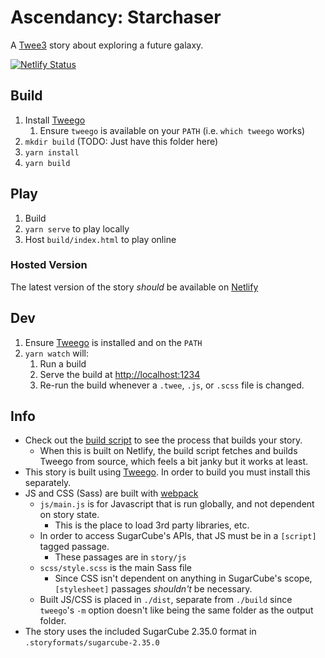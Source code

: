 # Ascendancy: Starchaser

A [Twee3](https://github.com/iftechfoundation/twine-specs/blob/master/twee-3-specification.md) story about exploring a future galaxy.

[![Netlify Status](https://api.netlify.com/api/v1/badges/81c2b911-9857-44fa-b0e0-6eb0caa640a2/deploy-status)](https://app.netlify.com/sites/condescending-montalcini-218035/deploys)

## Build

1. Install [Tweego](https://www.motoslave.net/tweego/)
   1. Ensure `tweego` is available on your `PATH` (i.e. `which tweego` works)
2. `mkdir build` (TODO: Just have this folder here)
3. `yarn install` 
4. `yarn build`

## Play

1. Build
2. `yarn serve` to play locally
3. Host `build/index.html` to play online

### Hosted Version

The latest version of the story _should_ be available on [Netlify](https://condescending-montalcini-218035.netlify.app/)

## Dev

1. Ensure [Tweego](https://www.motoslave.net/tweego/) is installed and on the `PATH`
2. `yarn watch` will:
   1. Run a build
   2. Serve the build at <http://localhost:1234>
   3. Re-run the build whenever a `.twee`, `.js`, or `.scss` file is changed.

## Info

- Check out the [build script](build.js) to see the process that builds your story.
  - When this is built on Netlify, the build script fetches and builds Tweego from source, which feels a bit janky but it works at least.
- This story is built using [Tweego](https://www.motoslave.net/tweego/). In order to build you must install this separately.
- JS and CSS (Sass) are built with [webpack](https://webpack.js.org/)
  - `js/main.js` is for Javascript that is run globally, and not dependent on story state.
    - This is the place to load 3rd party libraries, etc.
  - In order to access SugarCube's APIs, that JS must be in a `[script]` tagged passage.
    - These passages are in `story/js`
  - `scss/style.scss` is the main Sass file
    - Since CSS isn't dependent on anything in SugarCube's scope, `[stylesheet]` passages _shouldn't_ be necessary.
  - Built JS/CSS is placed in `./dist`, separate from `./build` since `tweego`'s `-m` option doesn't like being the same folder as the output folder.
- The story uses the included SugarCube 2.35.0 format in `.storyformats/sugarcube-2.35.0`
